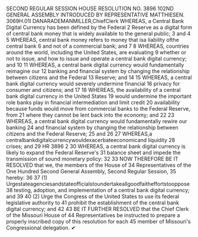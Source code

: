 SECOND REGULAR SESSION
HOUSE RESOLUTION NO. 3896
102ND GENERAL ASSEMBLY
INTRODUCED BY REPRESENTATIVE MATTHIESEN.
3069H.01I DANARADEMANMILLER,ChiefClerk
WHEREAS, a Central Bank Digital Currency has been defined by the Federal
2 Reserve as a digital form of central bank money that is widely available to the general public;
3 and
4
5 WHEREAS, central bank money refers to money that isa liability ofthe central bank
6 and not of a commercial bank; and
7
8 WHEREAS, countries around the world, including the United States, are evaluating
9 whether or not to issue, and how to issue and operate a central bank digital currency; and
10
11 WHEREAS, a central bank digital currency would fundamentally reimagine our
12 banking and financial system by changing the relationship between citizens and the Federal
13 Reserve; and
14
15 WHEREAS, a central bank digital currency would severely undermine financial
16 privacy for consumer and citizens; and
17
18 WHEREAS, the availability of a central bank digital currency in the United States
19 would undermine the important role banks play in financial intermediation and limit credit
20 availability because funds would move from commercial banks to the Federal Reserve, from
21 where they cannot be lent back into the economy; and
22
23 WHEREAS, a central bank digital currency would fundamentally rewire our banking
24 and financial system by changing the relationship between citizens and the Federal Reserve;
25 and
26
27 WHEREAS,a centralbankdigitalcurrencywouldexacerbateeconomicand liquidity
28 crises; and
29
HR 3896 2
30 WHEREAS, a central bank digital currency is likely to expand the Federal Reserve's
31 balance sheet and impede the transmission of sound monetary policy:
32
33 NOW THEREFORE BE IT RESOLVED that we, the members of the House of
34 Representatives of the One Hundred Second General Assembly, Second Regular Session,
35 hereby:
36
37 (1) Urgestateagenciesandstateofficialstoundertakeallgoodfaitheffortstooppose
38 testing, adoption, and implementation of a central bank digital currency; and
39
40 (2) Urge the Congress of the United States to use its federal legislative authority to
41 prohibit the establishment of the central bank digital currency; and
42
43 BE IT FURTHER RESOLVED that the Chief Clerk of the Missouri House of
44 Representatives be instructed to prepare a properly inscribed copy of this resolution for each
45 member of Missouri's Congressional delegation.
✔